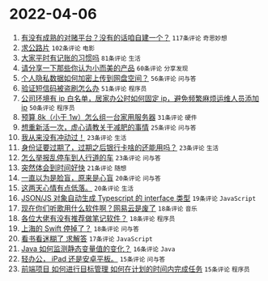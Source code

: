# 2022-04-06

1. [有没有成熟的对赌平台？没有的话咱自建一个？](https://www.v2ex.com/t/845184) `117条评论` `奇思妙想`
1. [求公路片](https://www.v2ex.com/t/845133) `102条评论` `电影`
1. [大家平时有记账的习惯吗](https://www.v2ex.com/t/845138) `81条评论` `生活`
1. [请分享一下那些你认为小而美的产品](https://www.v2ex.com/t/845173) `60条评论` `分享发现`
1. [个人隐私数据如何加密上传到网盘空间？](https://www.v2ex.com/t/845121) `56条评论` `问与答`
1. [验证短信码被盗刷怎么办](https://www.v2ex.com/t/845136) `51条评论` `程序员`
1. [公司环境有 ip 白名单，居家办公时如何固定 ip，避免频繁麻烦运维人员添加 ip](https://www.v2ex.com/t/845145) `50条评论` `程序员`
1. [预算 8k（小于 1w）怎么组一台家用服务器](https://www.v2ex.com/t/845240) `31条评论` `硬件`
1. [想重新活一次，虚心请教关于减肥的事情](https://www.v2ex.com/t/845293) `25条评论` `问与答`
1. [我从来没有冲动过！](https://www.v2ex.com/t/845187) `23条评论` `生活`
1. [身份证要过期了，过期之后银行卡啥的还能用吗？](https://www.v2ex.com/t/845166) `23条评论` `生活`
1. [怎么举报乱停车到人行道的车](https://www.v2ex.com/t/845122) `23条评论` `问与答`
1. [突然体会到时间好快](https://www.v2ex.com/t/845268) `21条评论` `随想`
1. [一直以为是脸盲，原来是心盲](https://www.v2ex.com/t/845171) `20条评论` `问与答`
1. [这两天心情有点低落。](https://www.v2ex.com/t/845159) `20条评论` `生活`
1. [JSON/JS 对象自动生成 Typescript 的 interface 类型](https://www.v2ex.com/t/845273) `19条评论` `JavaScript`
1. [现在你们听歌用什么软件啊？网易云是废了](https://www.v2ex.com/t/845298) `18条评论` `音乐`
1. [各位大佬有没有推荐做笔记软件？](https://www.v2ex.com/t/845245) `18条评论` `程序员`
1. [上海的 Swift 停掉了？](https://www.v2ex.com/t/845155) `18条评论` `问与答`
1. [看书看迷糊了 求解答](https://www.v2ex.com/t/845287) `17条评论` `JavaScript`
1. [Java 如何监测静态变量值的变化？](https://www.v2ex.com/t/845239) `16条评论` `Java`
1. [轻办公， iPad 还是安卓平板。](https://www.v2ex.com/t/845195) `15条评论` `问与答`
1. [前端项目 如何进行目标管理 如何在计划的时间内完成任务](https://www.v2ex.com/t/845163) `15条评论` `程序员`
